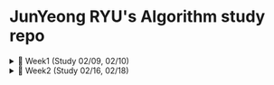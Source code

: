 # JunYeong RYU's Algorithm study repo


<details>
  <summary> 📖 Week1 (Study 02/09, 02/10) </summary>

|문제 |알고리즘 |난이도|링크|
|---|---|---|---|
|쿼드트리|	재귀	|Silver 1|https://www.acmicpc.net/problem/1992|
|리모컨|	브루트포스	|Gold 5|https://www.acmicpc.net/problem/1107|
|단지 번호 붙이기|	재귀|Silver 1|	https://www.acmicpc.net/problem/2667|
|Z	|재귀	|Silver 1|https://www.acmicpc.net/problem/1074|
|차이를 최대로|	브루트포스|Silver 2|	https://www.acmicpc.net/problem/10819|
|괄호의 값|	스택|Silver 2|	https://www.acmicpc.net/problem/2504|
|토마토|	BFS|Silver 1|	https://www.acmicpc.net/problem/7569|


</details>


<details>
  <summary> 📖 Week2 (Study 02/16, 02/18) </summary>

|문제 |알고리즘 |난이도|링크|
|---|---|---|---|
|양|	BFS	|Silver 2|https://www.acmicpc.net/problem/3184|
|나무 탈출| 트리 	|Silver 1|https://www.acmicpc.net/problem/15900|
|데스나이트 |	BFS	|Silver 1|https://www.acmicpc.net/problem/16948|
|로봇 청소기 |	구현	|Gold 5|https://www.acmicpc.net/problem/14503|
|트리의 지름 |	트리	|Gold 4|https://www.acmicpc.net/problem/1967|
|롤케이크 |	그리드	|Silver 1|https://www.acmicpc.net/problem/16206|
|연산자끼워넣기2 |	브루트포스	|Silver 3|https://www.acmicpc.net/problem/15658|
|자리배정 |재귀 	|Silver 5|https://www.acmicpc.net/problem/10157|
|개미  |수학 	|Silver 5|https://www.acmicpc.net/problem/10158|


</details>
